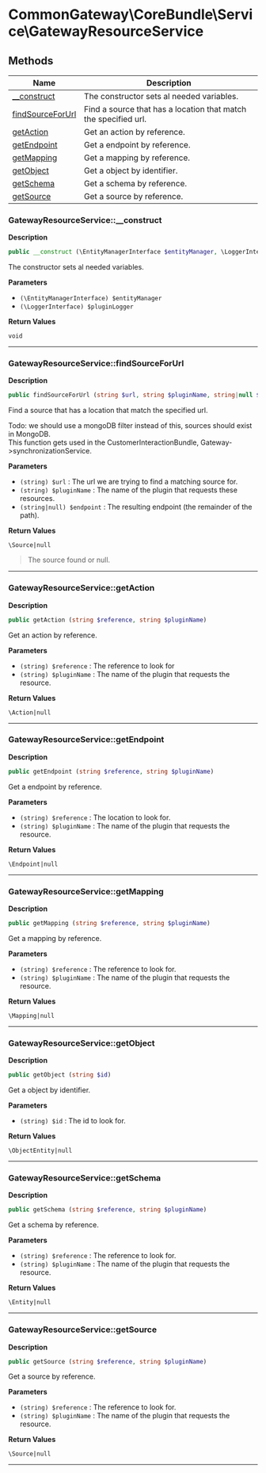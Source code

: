 # CommonGateway\CoreBundle\Service\GatewayResourceService  







## Methods

| Name | Description |
|------|-------------|
|[__construct](#gatewayresourceservice__construct)|The constructor sets al needed variables.|
|[findSourceForUrl](#gatewayresourceservicefindsourceforurl)|Find a source that has a location that match the specified url.|
|[getAction](#gatewayresourceservicegetaction)|Get an action by reference.|
|[getEndpoint](#gatewayresourceservicegetendpoint)|Get a endpoint by reference.|
|[getMapping](#gatewayresourceservicegetmapping)|Get a mapping by reference.|
|[getObject](#gatewayresourceservicegetobject)|Get a object by identifier.|
|[getSchema](#gatewayresourceservicegetschema)|Get a schema by reference.|
|[getSource](#gatewayresourceservicegetsource)|Get a source by reference.|




### GatewayResourceService::__construct  

**Description**

```php
public __construct (\EntityManagerInterface $entityManager, \LoggerInterface $pluginLogger)
```

The constructor sets al needed variables. 

 

**Parameters**

* `(\EntityManagerInterface) $entityManager`
* `(\LoggerInterface) $pluginLogger`

**Return Values**

`void`


<hr />


### GatewayResourceService::findSourceForUrl  

**Description**

```php
public findSourceForUrl (string $url, string $pluginName, string|null $endpoint)
```

Find a source that has a location that match the specified url. 

Todo: we should use a mongoDB filter instead of this, sources should exist in MongoDB.  
This function gets used in the CustomerInteractionBundle, Gateway->synchronizationService. 

**Parameters**

* `(string) $url`
: The url we are trying to find a matching source for.  
* `(string) $pluginName`
: The name of the plugin that requests these resources.  
* `(string|null) $endpoint`
: The resulting endpoint (the remainder of the path).  

**Return Values**

`\Source|null`

> The source found or null.


<hr />


### GatewayResourceService::getAction  

**Description**

```php
public getAction (string $reference, string $pluginName)
```

Get an action by reference. 

 

**Parameters**

* `(string) $reference`
: The reference to look for  
* `(string) $pluginName`
: The name of the plugin that requests the resource.  

**Return Values**

`\Action|null`




<hr />


### GatewayResourceService::getEndpoint  

**Description**

```php
public getEndpoint (string $reference, string $pluginName)
```

Get a endpoint by reference. 

 

**Parameters**

* `(string) $reference`
: The location to look for.  
* `(string) $pluginName`
: The name of the plugin that requests the resource.  

**Return Values**

`\Endpoint|null`




<hr />


### GatewayResourceService::getMapping  

**Description**

```php
public getMapping (string $reference, string $pluginName)
```

Get a mapping by reference. 

 

**Parameters**

* `(string) $reference`
: The reference to look for.  
* `(string) $pluginName`
: The name of the plugin that requests the resource.  

**Return Values**

`\Mapping|null`




<hr />


### GatewayResourceService::getObject  

**Description**

```php
public getObject (string $id)
```

Get a object by identifier. 

 

**Parameters**

* `(string) $id`
: The id to look for.  

**Return Values**

`\ObjectEntity|null`




<hr />


### GatewayResourceService::getSchema  

**Description**

```php
public getSchema (string $reference, string $pluginName)
```

Get a schema by reference. 

 

**Parameters**

* `(string) $reference`
: The reference to look for.  
* `(string) $pluginName`
: The name of the plugin that requests the resource.  

**Return Values**

`\Entity|null`




<hr />


### GatewayResourceService::getSource  

**Description**

```php
public getSource (string $reference, string $pluginName)
```

Get a source by reference. 

 

**Parameters**

* `(string) $reference`
: The reference to look for.  
* `(string) $pluginName`
: The name of the plugin that requests the resource.  

**Return Values**

`\Source|null`




<hr />

